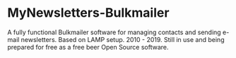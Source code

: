 # MyNewsletters-Bulkmailer
A fully functional Bulkmailer software for managing contacts and sending e-mail newsletters. Based on LAMP setup. 2010 - 2019. Still in use and being prepared for free as a free beer Open Source software.
